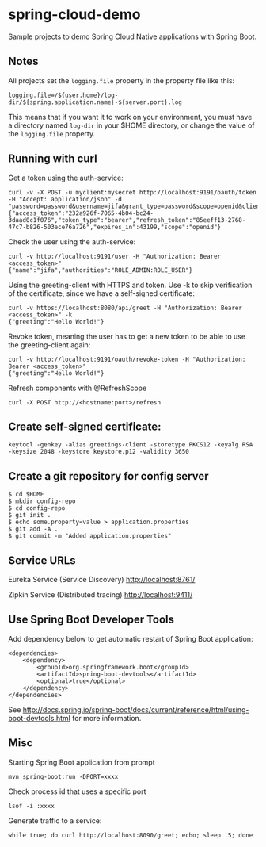 # spring-cloud-demo

Sample projects to demo Spring Cloud Native applications with Spring Boot.


## Notes

All projects set the `logging.file` property in the property file like this:
```
logging.file=/${user.home}/log-dir/${spring.application.name}-${server.port}.log
```
This means that if you want it to work on your environment, you must have a directory named `log-dir` in your $HOME directory, or change the value of the `logging.file` property.


## Running with curl

Get a token using the auth-service:
```
curl -v -X POST -u myclient:mysecret http://localhost:9191/oauth/token -H "Accept: application/json" -d "password=password&username=jifa&grant_type=password&scope=openid&client_secret=mysecret&client_id=myclient"
{"access_token":"232a926f-7065-4b04-bc24-3daad0c1f076","token_type":"bearer","refresh_token":"85eeff13-2768-47c7-b826-503ece76a726","expires_in":43199,"scope":"openid"}
```

Check the user using the auth-service:
```
curl -v http://localhost:9191/user -H "Authorization: Bearer <access_token>"
{"name":"jifa","authorities":"ROLE_ADMIN:ROLE_USER"}
```

Using the greeting-client with HTTPS and token. Use -k to skip verification of the certificate, since we have a self-signed certificate:
```
curl -v https://localhost:8080/api/greet -H "Authorization: Bearer <access_token>" -k
{"greeting":"Hello World!"}
```

Revoke token, meaning the user has to get a new token to be able to use the greeting-client again:
```
curl -v http://localhost:9191/oauth/revoke-token -H "Authorization: Bearer <access_token>"
{"greeting":"Hello World!"}
```

Refresh components with @RefreshScope
```
curl -X POST http://<hostname:port>/refresh
```


## Create self-signed certificate:

```
keytool -genkey -alias greetings-client -storetype PKCS12 -keyalg RSA -keysize 2048 -keystore keystore.p12 -validity 3650
```
 

## Create a git repository for config server

```
$ cd $HOME
$ mkdir config-repo
$ cd config-repo
$ git init .
$ echo some.property=value > application.properties
$ git add -A .
$ git commit -m "Added application.properties"
```


## Service URLs

Eureka Service (Service Discovery)
<http://localhost:8761/>

Zipkin Service (Distributed tracing)
<http://localhost:9411/>


## Use Spring Boot Developer Tools

Add dependency below to get automatic restart of Spring Boot application:
```
<dependencies>
    <dependency>
        <groupId>org.springframework.boot</groupId>
        <artifactId>spring-boot-devtools</artifactId>
        <optional>true</optional>
    </dependency>
</dependencies>
```

See <http://docs.spring.io/spring-boot/docs/current/reference/html/using-boot-devtools.html> for more information.


## Misc

Starting Spring Boot application from prompt
```
mvn spring-boot:run -DPORT=xxxx
```

Check process id that uses a specific port
```
lsof -i :xxxx
```

Generate traffic to a service:
```
while true; do curl http://localhost:8090/greet; echo; sleep .5; done
```
